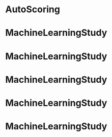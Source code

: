 # AutoScoring
# MachineLearningStudy
# MachineLearningStudy
# MachineLearningStudy
# MachineLearningStudy
# MachineLearningStudy
